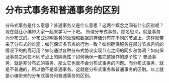 # 分布式事务和普通事务的区别

分布式事务是什么意思？普通事务又是什么意思？这两个概念之间有什么区别呢？现在就让小编带大家一起来学习一下吧。
所谓分布式事务，顾名思义，就是事务为分布式的。分布式说明事务的处理和数据的存储分布在不同的节点上，这样就带来了分布式的难题：如何保证多节点的行为一致？如何确保服务在部分节点宕机的情况下的的高可用？如何通过各种分布式协议实现节点之间的同步和协调？如何保证事务之间在不同节点上的隔离性？如何确保一套完整操作的原子性？
普通事务，就是非分布式的事务，那么它也就不会分布式事务的问题。而分布式事务，就是不普通的，所以他不是普通事务。这就是分布式事务和普通事务的区别。以上就是小编带来的分布式事务和普通事务的区别。

